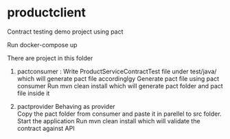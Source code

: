 # productclient
Contract testing demo project using pact

Run docker-compose up

There are project in this folder 

1) pactconsumer : 
Write ProductServiceContractTest file under test/java/ which will generate pact file accordinglgy 
Generate pact file using pact consumer
Run mvn clean install which will generate pact folder and pact file inside it

2) pactprovider
Behaving as provider  
Copy the pact folder from consumer and paste it in parellel to src folder.
Start the application
Run mvn clean install which will validate the contract against API
